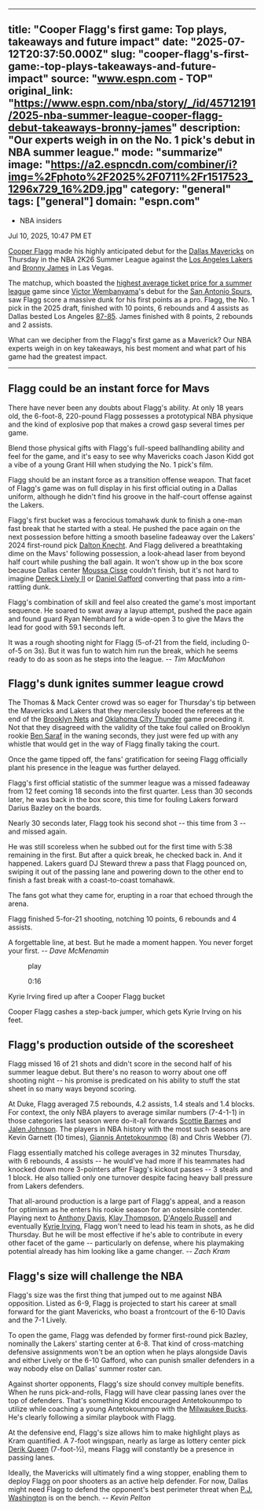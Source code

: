 ---
   title: "Cooper Flagg's first game: Top plays, takeaways and future impact"
   date: "2025-07-12T20:37:50.000Z"
   slug: "cooper-flagg's-first-game:-top-plays-takeaways-and-future-impact"
   source: "www.espn.com - TOP"
   original_link: "https://www.espn.com/nba/story/_/id/45712191/2025-nba-summer-league-cooper-flagg-debut-takeaways-bronny-james"
   description: "Our experts weigh in on the No. 1 pick's debut in NBA summer league."
   mode: "summarize"
   image: "https://a2.espncdn.com/combiner/i?img=%2Fphoto%2F2025%2F0711%2Fr1517523_1296x729_16%2D9.jpg"
   category: "general"
   tags: ["general"]
   domain: "espn.com"
  ---
  <div id="readability-page-1" class="page"><div><div><ul><li><p>NBA insiders</p></li></ul><p><span>Jul 10, 2025, 10:47 PM ET</span></p></div><p><a data-player-guid="6cf6ea11-b3e4-35fd-bb91-f9f6caf6e2c8" href="https://www.espn.com/nba/player/_/id/5041939/cooper-flagg">Cooper Flagg</a> made his highly anticipated debut for the <a data-clubhouse-guid="f00d1f4e-4ce6-d581-466c-5b52531cf7ad" href="https://www.espn.com/nba/team/_/name/dal/dallas-mavericks">Dallas Mavericks</a> on Thursday in the NBA 2K26 Summer League against the <a data-clubhouse-guid="2876e98b-b9bc-2920-4319-46e6943f8be4" href="https://www.espn.com/nba/team/_/name/lal/los-angeles-lakers">Los Angeles Lakers</a> and <a data-player-guid="456f71fd-2ce5-3f50-8d0d-f30c0159789d" href="https://www.espn.com/nba/player/_/id/4683774/bronny-james">Bronny James</a> in Las Vegas.</p><p>The matchup, which boasted the <a href="https://www.espn.com/nba/story/_/id/45697284/cooper-flagg-bronny-james-las-vegas-summer-league-ticket-prices">highest average ticket price for a summer league</a> game since <a data-player-guid="0e8844b2-d923-3926-82d2-f19a29d69490" href="https://www.espn.com/nba/player/_/id/5104157/victor-wembanyama">Victor Wembanyama</a>'s debut for the <a data-clubhouse-guid="8aef8547-32f5-0943-a1de-e734567674cc" href="https://www.espn.com/nba/team/_/name/sa/san-antonio-spurs">San Antonio Spurs</a>, saw Flagg score a massive dunk for his first points as a pro. Flagg, the No. 1 pick in the 2025 draft, finished with 10 points, 6 rebounds and 4 assists as Dallas bested Los Angeles <a href="https://www.espn.com/nba-summer-league/boxscore/_/gameId/401793885/league/nba-summer-las-vegas">87-85</a>. James finished with 8 points, 2 rebounds and 2 assists.</p><p>What can we decipher from the Flagg's first game as a Maverick? Our NBA experts weigh in on key takeaways, his best moment and what part of his game had the greatest impact.</p><hr><h2>Flagg could be an instant force for Mavs</h2><p>There have never been any doubts about Flagg's ability. At only 18 years old, the 6-foot-8, 220-pound Flagg possesses a prototypical NBA physique and the kind of explosive pop that makes a crowd gasp several times per game.</p><p>Blend those physical gifts with Flagg's full-speed ballhandling ability and feel for the game, and it's easy to see why Mavericks coach Jason Kidd got a vibe of a young Grant Hill when studying the No. 1 pick's film.</p><p>Flagg should be an instant force as a transition offense weapon. That facet of Flagg's game was on full display in his first official outing in a Dallas uniform, although he didn't find his groove in the half-court offense against the Lakers.</p><p>Flagg's first bucket was a ferocious tomahawk dunk to finish a one-man fast break that he started with a steal. He pushed the pace again on the next possession before hitting a smooth baseline fadeaway over the Lakers' 2024 first-round pick <a data-player-guid="11d78ed1-9289-39e6-9718-53544707277d" href="https://www.espn.com/nba/player/_/id/4897943/dalton-knecht">Dalton Knecht</a>. And Flagg delivered a breathtaking dime on the Mavs' following possession, a look-ahead laser from beyond half court while pushing the ball again. It won't show up in the box score because Dallas center <a data-player-guid="29e323bd-f94c-34fe-8f4b-c9928a3d1266" href="https://www.espn.com/nba/player/_/id/4701208/moussa-cisse">Moussa Cisse</a> couldn't finish, but it's not hard to imagine <a data-player-guid="a0268e7a-137e-3749-b75c-bedefd1177e4" href="https://www.espn.com/nba/player/_/id/4683688/dereck-lively-ii">Dereck Lively II</a> or <a data-player-guid="5ea1b27c-35dc-c1cf-3d9c-ba22c98062d4" href="https://www.espn.com/nba/player/_/id/4278049/daniel-gafford">Daniel Gafford</a> converting that pass into a rim-rattling dunk.</p><p>Flagg's combination of skill and feel also created the game's most important sequence. He soared to swat away a layup attempt, pushed the pace again and found guard Ryan Nembhard for a wide-open 3 to give the Mavs the lead for good with 59.1 seconds left.</p><p>It was a rough shooting night for Flagg (5-of-21 from the field, including 0-of-5 on 3s). But it was fun to watch him run the break, which he seems ready to do as soon as he steps into the league. <i> -- Tim MacMahon </i></p><h2>Flagg's dunk ignites summer league crowd</h2><p>The Thomas &amp; Mack Center crowd was so eager for Thursday's tip between the Mavericks and Lakers that they mercilessly booed the referees at the end of the <a data-clubhouse-guid="926db769-d35e-e282-9d7e-a05001d774ab" href="https://www.espn.com/nba/team/_/name/bkn/brooklyn-nets">Brooklyn Nets</a> and <a data-clubhouse-guid="bd458c44-2d33-47eb-cebc-35d3d4ac595c" href="https://www.espn.com/nba/team/_/name/okc/oklahoma-city-thunder">Oklahoma City Thunder</a> game preceding it. Not that they disagreed with the validity of the take foul called on Brooklyn rookie <a data-player-guid="696ad3e8-27db-3193-8f1b-f01b4ac1e3c9" href="https://www.espn.com/nba/player/_/id/5242502/ben-saraf">Ben Saraf</a> in the waning seconds, they just were fed up with any whistle that would get in the way of Flagg finally taking the court.</p><p>Once the game tipped off, the fans' gratification for seeing Flagg officially plant his presence in the league was further delayed.</p><p>Flagg's first official statistic of the summer league was a missed fadeaway from 12 feet coming 18 seconds into the first quarter. Less than 30 seconds later, he was back in the box score, this time for fouling Lakers forward Darius Bazley on the boards.</p><p>Nearly 30 seconds later, Flagg took his second shot -- this time from 3 -- and missed again.</p><p>He was still scoreless when he subbed out for the first time with 5:38 remaining in the first. But after a quick break, he checked back in. And it happened. Lakers guard DJ Steward threw a pass that Flagg pounced on, swiping it out of the passing lane and powering down to the other end to finish a fast break with a coast-to-coast tomahawk.</p><p>The fans got what they came for, erupting in a roar that echoed through the arena.</p><p>Flagg finished 5-for-21 shooting, notching 10 points, 6 rebounds and 4 assists.</p><p>A forgettable line, at best. But he made a moment happen. You never forget your first. <i> -- Dave McMenamin </i></p><div data-behavior="video_scroll"><figure data-video="watch,640,360,45712988,whitelist-MZ|US|AS|GU|MP|PR|VI|UM|FM|ER|HT|MS|CM|BI|SS|GQ|UG|MX|GY|GW|AU|CI|BR|MU|DO|ZA|MW|AM|GP|NG|CU|SV|SX|AO|CD|UY|GH|RW|GD|SC|GN|SL|ZW|MG|NE|SZ|VG|PW|ET|RE|PE|NA|CF|BS|TG|GF|KM|NZ|KE|TZ|HN|CG|CR|PA|EC|MF|ST|VE|AI|CV|BW|JM|LS|FJ|LR|MQ|GA|BM|BO|SN|SR|AW|KN|TC|BF|PY|BZ|NI|ML|BQ|CL|VC|GB|UK|ZM|AG|LC|TT|KY|BJ|GT|BB|MH|GM|CO|" data-cerebro-id="68705ea3c0cf9d49642de51f" data-title="Kyrie Irving fired up after a Cooper Flagg bucket" data-source="espn"><picture><source data-srcset="https://a2.espncdn.com/combiner/i?img=%2Fmedia%2Fmotion%2F2025%2F0710%2Fdm_250710_Kyrie_Irving_fired_up_after_a_Cooper_Flagg_bucket%2Fdm_250710_Kyrie_Irving_fired_up_after_a_Cooper_Flagg_bucket.jpg&amp;w=640&amp;h=360&amp;cquality=80&amp;format=jpg" media="(min-width: 376px)"><source data-srcset="https://a2.espncdn.com/combiner/i?img=%2Fmedia%2Fmotion%2F2025%2F0710%2Fdm_250710_Kyrie_Irving_fired_up_after_a_Cooper_Flagg_bucket%2Fdm_250710_Kyrie_Irving_fired_up_after_a_Cooper_Flagg_bucket.jpg&amp;w=335&amp;cquality=80, https://a2.espncdn.com/combiner/i?img=%2Fmedia%2Fmotion%2F2025%2F0710%2Fdm_250710_Kyrie_Irving_fired_up_after_a_Cooper_Flagg_bucket%2Fdm_250710_Kyrie_Irving_fired_up_after_a_Cooper_Flagg_bucket.jpg&amp;w=670&amp;cquality=40&amp;format=jpg 2x" media="(max-width: 375px)"></picture><span data-id="45712988">play</span><figcaption><p>0:16</p></figcaption></figure><div><p>Kyrie Irving fired up after a Cooper Flagg bucket</p><p>Cooper Flagg cashes a step-back jumper, which gets Kyrie Irving on his feet.</p></div></div><h2>Flagg's production outside of the scoresheet</h2><p>Flagg missed 16 of 21 shots and didn't score in the second half of his summer league debut. But there's no reason to worry about one off shooting night -- his promise is predicated on his ability to stuff the stat sheet in so many ways beyond scoring.</p><p>At Duke, Flagg averaged 7.5 rebounds, 4.2 assists, 1.4 steals and 1.4 blocks. For context, the only NBA players to average similar numbers (7-4-1-1) in those categories last season were do-it-all forwards <a data-player-guid="dd0bb1da-07b1-3d6b-b4b7-11a9e7b70d46" href="https://www.espn.com/nba/player/_/id/4433134/scottie-barnes">Scottie Barnes</a> and <a data-player-guid="a3bb4b30-41a4-3cb0-abea-2e1746695cb8" href="https://www.espn.com/nba/player/_/id/4701230/jalen-johnson">Jalen Johnson</a>. The players in NBA history with the most such seasons are Kevin Garnett (10 times), <a data-player-guid="00985054-c4b3-4247-e825-ddf062d457c3" href="https://www.espn.com/nba/player/_/id/3032977/giannis-antetokounmpo">Giannis Antetokounmpo</a> (8) and Chris Webber (7).</p><p>Flagg essentially matched his college averages in 32 minutes Thursday, with 6 rebounds, 4 assists -- he would've had more if his teammates had knocked down more 3-pointers after Flagg's kickout passes -- 3 steals and 1 block. He also tallied only one turnover despite facing heavy ball pressure from Lakers defenders.</p><p>That all-around production is a large part of Flagg's appeal, and a reason for optimism as he enters his rookie season for an ostensible contender. Playing next to <a data-player-guid="dcf63163-4dbf-c59d-1920-3ecc2f8bd5fb" href="https://www.espn.com/nba/player/_/id/6583/anthony-davis">Anthony Davis</a>, <a data-player-guid="3411530a-7ab7-e8dc-e4f1-65d59a559520" href="https://www.espn.com/nba/player/_/id/6475/klay-thompson">Klay Thompson</a>, <a href="https://www.espn.com/nba/player/_/id/3136776/dangelo-russell">D'Angelo Russell</a> and eventually <a data-player-guid="4fb2e3fc-ad79-d9bc-ddd9-bbb09f29ead3" href="https://www.espn.com/nba/player/_/id/6442/kyrie-irving">Kyrie Irving</a>, Flagg won't need to lead his team in shots, as he did Thursday. But he will be most effective if he's able to contribute in every other facet of the game -- particularly on defense, where his playmaking potential already has him looking like a game changer. <i> -- Zach Kram</i></p><h2>Flagg's size will challenge the NBA</h2><p>Flagg's size was the first thing that jumped out to me against NBA opposition. Listed as 6-9, Flagg is projected to start his career at small forward for the giant Mavericks, who boast a frontcourt of the 6-10 Davis and the 7-1 Lively.</p><p>To open the game, Flagg was defended by former first-round pick Bazley, nominally the Lakers' starting center at 6-8. That kind of cross-matching defensive assignments won't be an option when he plays alongside Davis and either Lively or the 6-10 Gafford, who can punish smaller defenders in a way nobody else on Dallas' summer roster can.</p><p>Against shorter opponents, Flagg's size should convey multiple benefits. When he runs pick-and-rolls, Flagg will have clear passing lanes over the top of defenders. That's something Kidd encouraged Antetokounmpo to utilize while coaching a young Antetokounmpo with the <a data-clubhouse-guid="f59bbabc-eedb-9ad2-c5dd-9bcd9f450a2f" href="https://www.espn.com/nba/team/_/name/mil/milwaukee-bucks">Milwaukee Bucks</a>. He's clearly following a similar playbook with Flagg.</p><p>At the defensive end, Flagg's size allows him to make highlight plays as Kram quantified. A 7-foot wingspan, nearly as large as lottery center pick <a data-player-guid="0e7f21a8-df8c-3ace-8cf6-c7ff07c756fa" href="https://www.espn.com/nba/player/_/id/4869780/derik-queen">Derik Queen</a> (7-foot-½), means Flagg will constantly be a presence in passing lanes.</p><p>Ideally, the Mavericks will ultimately find a wing stopper, enabling them to deploy Flagg on poor shooters as an active help defender. For now, Dallas might need Flagg to defend the opponent's best perimeter threat when <a data-player-guid="a2ef18dc-dcba-f71b-e39c-e794921f8193" href="https://www.espn.com/nba/player/_/id/4278078/pj-washington">P.J. Washington</a> is on the bench. <i> -- Kevin Pelton </i></p>
</div></div>